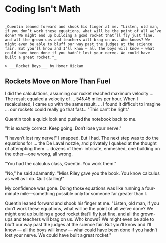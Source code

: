 # Coding Isn't Math

```{admonition} What Might Have Been

_Quentin leaned forward and shook his finger at me. "Listen, old man, if you don’t work these equations, what will be the point of all we’ve done? We might end up building a good rocket that’ll fly just fine, and all the grown-ups and teachers will brag on us. Who knows? We might even be able to bluff our way past the judges at the science fair. But you’ll know and I’ll know — all the boys will know — what could have been done if you hadn’t lost your nerve. We could have built a great rocket."_

> ___Rocket Boys___ by Homer Hickam

```

## Rockets Move on More Than Fuel


I did the calculations, assuming our rocket reached maximum velocity ... The result equaled a velocity of ... 545.45 miles per hour. When I recalculated, I came up with the same result. ... I found it difficult to imagine ... our rockets could really go that fast... "This can’t be right.'

Quentin took a quick look and pushed the notebook back to me.

"It is exactly correct. Keep going. Don’t lose your nerve."

"I haven’t lost my nerve!" I snapped. But I had. The next step was to do the equations for ... the De Laval nozzle, and privately I quaked at the thought of attempting them ... dozens of them, intricate, enmeshed, one building on the other—one wrong, all wrong.

"You had the calculus class, Quentin. You work
them."

"No," he said adamantly. "Miss Riley gave you the book. You know calculus as well as I do. Quit stalling!"

My confidence was gone. Doing those equations was like running a four-minute mile—something possible only for someone far greater than I.

Quentin leaned forward and shook his finger at me. "Listen, old man, if you don’t work these equations, what will be the point of all we’ve done? We might end up building a good rocket that’ll fly just fine, and all the grown-ups and teachers will brag on us. Who knows? We might even be able to bluff our way past the judges at the science fair. But you’ll know and I’ll know — all the boys will know — what could have been done if you hadn’t lost your nerve. We could have built a great rocket."
